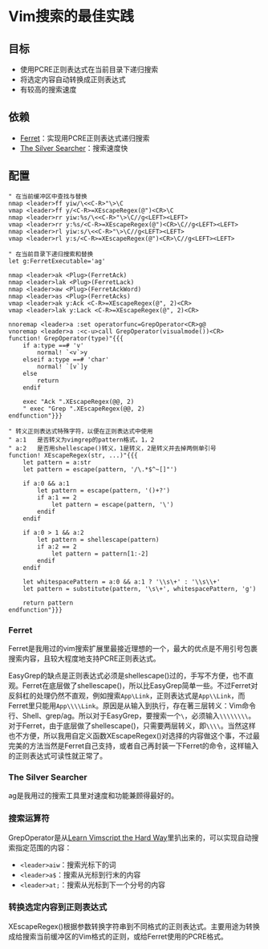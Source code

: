 # Vim搜索的最佳实践


## 目标

* 使用PCRE正则表达式在当前目录下递归搜索
* 将选定内容自动转换成正则表达式
* 有较高的搜索速度

## 依赖

* [Ferret](https://github.com/wincent/ferret)：实现用PCRE正则表达式递归搜索
* [The Silver Searcher](https://github.com/ggreer/the_silver_searcher)：搜索速度快

## 配置

```vim
" 在当前缓冲区中查找与替换
nmap <leader>ff yiw/\<<C-R>"\>\C
vmap <leader>ff y/<C-R>=XEscapeRegex(@")<CR>\C
nmap <leader>rr yiw:%s/\<<C-R>"\>\C//g<LEFT><LEFT>
vmap <leader>rr y:%s/<C-R>=XEscapeRegex(@")<CR>\C//g<LEFT><LEFT>
nmap <leader>rl yiw:s/\<<C-R>"\>\C//g<LEFT><LEFT>
vmap <leader>rl y:s/<C-R>=XEscapeRegex(@")<CR>\C//g<LEFT><LEFT>

" 在当前目录下递归搜索和替换
let g:FerretExecutable='ag'

nmap <leader>ak <Plug>(FerretAck)
nmap <leader>lak <Plug>(FerretLack)
nmap <leader>aw <Plug>(FerretAckWord)
nmap <leader>as <Plug>(FerretAcks)
vmap <leader>ak y:Ack <C-R>=XEscapeRegex(@", 2)<CR>
vmap <leader>lak y:Lack <C-R>=XEscapeRegex(@", 2)<CR>

nnoremap <leader>a :set operatorfunc=GrepOperator<CR>g@
vnoremap <leader>a :<c-u>call GrepOperator(visualmode())<CR>
function! GrepOperator(type)"{{{
    if a:type ==# 'v'
        normal! `<v`>y
    elseif a:type ==# 'char'
        normal! `[v`]y
    else
        return
    endif

    exec "Ack ".XEscapeRegex(@@, 2)
    " exec "Grep ".XEscapeRegex(@@, 2)
endfunction"}}}

" 转义正则表达式特殊字符，以便在正则表达式中使用
" a:1   是否转义为vimgrep的pattern格式，1，2
" a:2   是否用shellescape()转义，1是转义，2是转义并去掉两侧单引号
function! XEscapeRegex(str, ...)"{{{
    let pattern = a:str
    let pattern = escape(pattern, '/\.*$^~[]"')

    if a:0 && a:1
        let pattern = escape(pattern, '()+?')
        if a:1 == 2
            let pattern = escape(pattern, '\')
        endif
    endif

    if a:0 > 1 && a:2
        let pattern = shellescape(pattern)
        if a:2 == 2
            let pattern = pattern[1:-2]
        endif
    endif

    let whitespacePattern = a:0 && a:1 ? '\\s\+' : '\\s\\+'
    let pattern = substitute(pattern, '\s\+', whitespacePattern, 'g')

    return pattern
endfunction"}}}
```

### Ferret

Ferret是我用过的vim搜索扩展里最接近理想的一个，最大的优点是不用引号包裹搜索内容，且较大程度地支持PCRE正则表达式。

EasyGrep的缺点是正则表达式必须是shellescape()过的，手写不方便，也不直观。Ferret在底层做了shellescape()，所以比EasyGrep简单一些。不过Ferret对反斜杠的处理仍然不直观，例如搜索`App\Link`，正则表达式是`App\\Link`，而Ferret里只能用`App\\\\Link`。原因是从输入到执行，存在著三层转义：Vim命令行、Shell、grep/ag。所以对于EasyGrep，要搜索一个`\`，必须输入`\\\\\\\\`。对于Ferret，由于底层做了shellescape()，只需要两层转义，即`\\\\`。当然这样也不方便，所以我用自定义函数XEscapeRegex()对选择的内容做这个事，不过最完美的方法当然是Ferret自己支持，或者自己再封装一下Ferret的命令，这样输入的正则表达式可读性就正常了。

### The Silver Searcher

ag是我用过的搜索工具里对速度和功能兼顾得最好的。

### 搜索运算符

GrepOperator是从[Learn Vimscript the Hard Way](http://learnvimscriptthehardway.stevelosh.com/)里扒出来的，可以实现自动搜索指定范围的内容：

* `<leader>aiw`：搜索光标下的词
* `<leader>a$`：搜索从光标到行末的内容
* `<leader>at;`：搜索从光标到下一个分号的内容

### 转换选定内容到正则表达式

XEscapeRegex()根据参数转换字符串到不同格式的正则表达式。主要用途为转换成给搜索当前缓冲区的Vim格式的正则，或给Ferret使用的PCRE格式。

